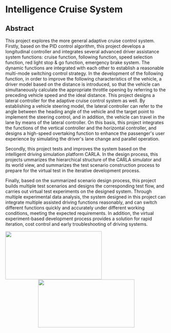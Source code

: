 # Intelligence Cruise System

## Abstract
This project explores the more general adaptive cruise control system. Firstly, based on the PID control algorithm, this project develops a longitudinal controller and integrates several advanced driver assistance system functions: cruise function, following function, speed selection function, red light stop & go function, emergency brake system. The dynamic functions are integrated with each other to establish a reasonable multi-mode switching control strategy. In the development of the following function, in order to improve the following characteristics of the vehicle, a driver model based on the distance is introduced, so that the vehicle can simultaneously calculate the appropriate throttle opening by referring to the preceding vehicle speed and the ideal distance. This project designs a lateral controller for the adaptive cruise control system as well. By establishing a vehicle steering model, the lateral controller can refer to the angle between the heading angle of the vehicle and the target point to implement the steering control, and in addition, the vehicle can travel in the lane by means of the lateral controller. On this basis, this project integrates the functions of the vertical controller and the horizontal controller, and designs a high-speed overtaking function to enhance the passenger's user experience by simulating the driver's lane change and parallel operation.

Secondly, this project tests and improves the system based on the intelligent driving simulation platform CARLA. In the design process, this projects ummarizes the hierarchical structure of the CARLA simulator and its world view, and summarizes the test scenario construction process to prepare for the virtual test in the iterative development process.

Finally, based on the summarized scenario design process, this project builds multiple test scenarios and designs the corresponding test flow, and carries out virtual test experiments on the designed system. Through multiple experimental data analysis, the system designed in this project can integrate multiple assisted driving functions reasonably, and can switch different functions quickly and accurately under different working conditions, meeting the expected requirements. In addition, the virtual experiment-based development process provides a solution for rapid iteration, cost control and early troubleshooting of driving systems.


<div align=left><img width="300" height="150" src="https://github.com/HanzhiC/CARLA-Intelligent-Cruise-System/blob/master/Image/4.png"/></div>
<div align=center><img width="300" height="150" src="https://github.com/HanzhiC/CARLA-Intelligent-Cruise-System/blob/master/Image/3.png"/></div>
